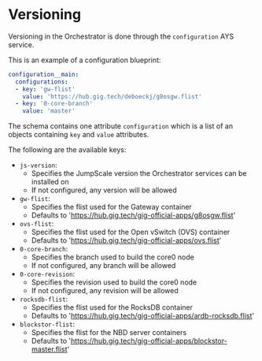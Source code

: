 # Versioning

Versioning in the Orchestrator is done through the `configuration` AYS service.

This is an example of a configuration blueprint:

```yaml
configuration__main:
  configurations:
  - key: 'gw-flist'
    value: 'https://hub.gig.tech/deboeckj/g8osgw.flist'
  - key: '0-core-branch'
    value: 'master'
```

The schema contains one attribute `configuration` which is a list of an objects containing `key` and `value` attributes.

The following are the available keys:

* `js-version`:
  - Specifies the JumpScale version the Orchestrator services can be installed on
  - If not configured, any version will be allowed
* `gw-flist`:
  - Specifies the flist used for the Gateway container
  - Defaults to 'https://hub.gig.tech/gig-official-apps/g8osgw.flist'
* `ovs-flist`:
  - Specifies the flist used for the Open vSwitch (OVS) container
  - Defaults to 'https://hub.gig.tech/gig-official-apps/ovs.flist'
* `0-core-branch`:
  - Specifies the branch used to build the core0 node
  - If not configured, any branch will be allowed
* `0-core-revision`:
  - Specifies the revision used to build the core0 node
  - If not configured, any revision will be allowed
* `rocksdb-flist`:
  - Specifies the flist used for the RocksDB container
  - Defaults to 'https://hub.gig.tech/gig-official-apps/ardb-rocksdb.flist'
* `blockstor-flist`:
  - Specifies the flist for the NBD server containers
  - Defaults to 'https://hub.gig.tech/gig-official-apps/blockstor-master.flist'
